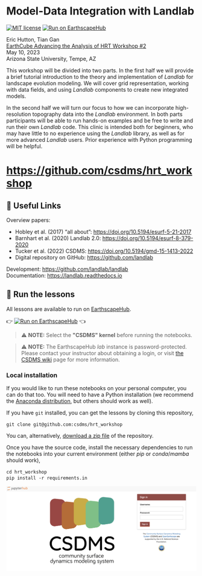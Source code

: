 # Model-Data Integration with Landlab

[![MIT license](https://img.shields.io/badge/License-MIT-blue.svg)](https://github.com/gantian127/overlandflow_usecase/blob/master/LICENSE.txt)
[![Run on EarthscapeHub][badge]](jhub-link)

Eric Hutton, Tian Gan\
[EarthCube Advancing the Analysis of HRT Workshop #2][hrt-workshop]\
May 10, 2023\
Arizona State University, Tempe, AZ

This workshop will be divided into two parts. In the first half we will provide a
brief tutorial introduction to the theory and implementation of *Landlab* for landscape
evolution modeling. We will cover grid representation, working with data fields,
and using *Landlab* components to create new integrated models.

In the second half we will turn our focus to how we can incorporate high-resolution
topography data into the *Landlab* environment. In both parts participants will
be able to run hands-on examples and be free to write and run their own *Landlab*
code. This clinic is intended both for beginners, who may have little to no
experience using the *Landlab* library, as well as for more advanced *Landlab* users.
Prior experience with Python programming will be helpful.

# https://github.com/csdms/hrt_workshop

## 🔗 Useful Links

Overview papers:
*  Hobley et al. (2017) “all about”: https://doi.org/10.5194/esurf-5-21-2017
*  Barnhart et al. (2020) Landlab 2.0: https://doi.org/10.5194/esurf-8-379-2020
*  Tucker et al. (2022) CSDMS: https://doi.org/10.5194/gmd-15-1413-2022
*  Digital repository on GitHub: https://github.com/landlab

Development: https://github.com/landlab/landlab \
Documentation: https://landlab.readthedocs.io

## 🚀 Run the lessons

All lessons are available to run on [EarthscapeHub](jhub-info).

👉 [![Run on EarthscapeHub][badge]](jhub-link) 👈

> ⚠️ **NOTE:** Select the **"CSDMS" kernel** before running the notebooks.


> ⚠️ **NOTE:** The EarthscapeHub *lab* instance is password-protected.
  Please contact your instructor about obtaining a login,
  or visit [the CSDMS wiki][jhub-info] page for more information.


### Local installation

If you would like to run these notebooks on your personal computer, you can do
that too. You will need to have a Python installation (we recommend the
[Anaconda distribution](anaconda-download), but others should work as well).

If you have `git` installed, you can get the lessons by cloning this repository,

    git clone git@github.com:csdms/hrt_workshop

You can, alternatively, [download a zip file](hrt-workshop-zip) of the repository.

Once you have the source code, install the necessary dependencies to run the
notebooks into your current environment (either *pip* or *conda*/*mamba* should work),

    cd hrt_workshop
    pip install -r requirements.in


![login_plot](login.png)


[anaconda-download]: https://www.anaconda.com/download
[badge]: https://img.shields.io/badge/Run%20on-EarthscapeHub-green
[hrt-workshop]: https://opentopography.org/workshops/earthcube-advancing-analysis-hrt-workshop-2
[hrt-workshop-zip]: https://github.com/csdms/hrt_workshop/archive/refs/heads/master.zip
[jhub-info]: https://csdms.colorado.edu/wiki/JupyterHub
[jhub-link]: https://lab.openearthscape.org/hub/user-redirect/git-pull?repo=https%3A%2F%2Fgithub.com%2Fcsdms%2Fhrt_workshop&urlpath=tree%2Fhrt_workshop%2Fwelcome.ipynb&branch=master
[landlab-dev]: https://github.com/landlab/landlab/
[landlab-docs]: https://landlab.readthedocs.io/
